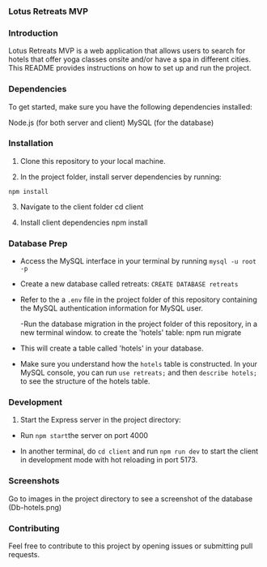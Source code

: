 ### Lotus Retreats MVP

### Introduction

Lotus Retreats MVP is a web application that allows users to search for hotels that offer yoga classes onsite and/or have a spa in different cities. This README provides instructions on how to set up and run the project.

### Dependencies

To get started, make sure you have the following dependencies installed:

Node.js (for both server and client)
MySQL (for the database)

### Installation

1. Clone this repository to your local machine.

2. In the project folder, install server dependencies by running:

`npm install`

3. Navigate to the client folder
   cd client

4. Install client dependencies
   npm install

### Database Prep

- Access the MySQL interface in your terminal by running `mysql -u root -p`

- Create a new database called retreats: `CREATE DATABASE retreats`

- Refer to the a `.env` file in the project folder of this repository containing the MySQL authentication information for MySQL user.

  -Run the database migration in the project folder of this repository, in a new terminal window. to create the 'hotels' table:
  npm run migrate

- This will create a table called 'hotels' in your database.

- Make sure you understand how the `hotels` table is constructed. In your MySQL console, you can run `use retreats;` and then `describe hotels;` to see the structure of the hotels table.

### Development

1. Start the Express server in the project directory:

- Run `npm start`the server on port 4000

- In another terminal, do `cd client` and run `npm run dev` to start the client in development mode with hot reloading in port 5173.

### Screenshots

Go to images in the project directory to see a screenshot of the database (Db-hotels.png)

###

### Contributing

Feel free to contribute to this project by opening issues or submitting pull requests.
